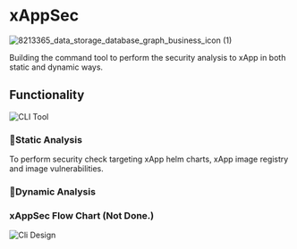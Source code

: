 # xAppSec 

![8213365_data_storage_database_graph_business_icon (1)](https://user-images.githubusercontent.com/30616512/161488746-24641b22-5b2a-4ed0-a984-075b5817ee17.png)



Building the command tool to perform the security analysis to xApp in both static and dynamic ways.


## Functionality

![CLI Tool](https://user-images.githubusercontent.com/30616512/161489153-635c418e-3c3c-47d9-bd4f-42ed6a79a300.png)

### 🧪Static Analysis
To perform security check targeting xApp helm charts, xApp image registry and image vulnerabilities.
### 🧪Dynamic Analysis


### xAppSec Flow Chart (Not Done.)

![Cli Design](https://user-images.githubusercontent.com/30616512/161490064-fb3f5c4f-018b-4855-9b55-beef7bad8e4b.png)
